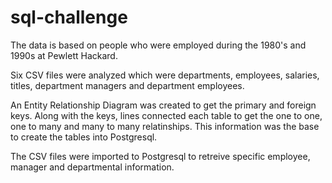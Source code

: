 # sql-challenge
The data is based on people who were employed during the 1980's and 1990s at Pewlett Hackard.

Six CSV files were analyzed which were departments, employees, salaries, titles, department managers and department employees.
  

An Entity Relationship Diagram was created to get the primary and foreign keys.  Along with the keys, lines connected each table to get the one to one, one to many and many to many relatinships.  This information was the base to create the tables into Postgresql.

The CSV files were imported to Postgresql to retreive specific employee, manager and departmental information.
